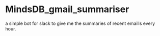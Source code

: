 # MindsDB_gmail_summariser
a simple bot for slack to give me the summaries of recent emaills every hour.
